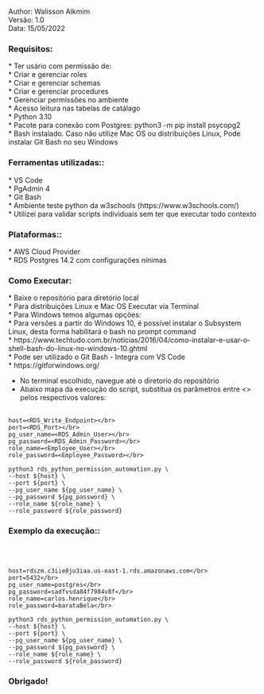 Author: Walisson Alkmim</br>
Versão: 1.0</br>
Data: 15/05/2022</br>

<h3><b>Requisitos:</b></h3>
 * Ter usário com permissão de: </br>
    * Criar e gerenciar roles </br>
    * Criar e gerenciar schemas </br>
    * Criar e gerenciar procedures</br>
    * Gerenciar permissões no ambiente</br>
    * Acesso leitura nas tabelas de catálago</br>
 * Python 3.10</br>
 * Pacote para conexão com Postgres: python3 -m pip install psycopg2</br>
 * Bash instalado. Caso não utilize Mac OS ou distribuições Linux, Pode instalar Git Bash no seu Windows</br>

<h3><b>Ferramentas utilizadas::</b></h3>
 * VS Code </br>
 * PgAdmin 4</br>
 * Git Bash</br>
 * Ambiente teste python da w3schools (https://www.w3schools.com/)</br>
    * Utilizei para validar scripts individuais sem ter que executar todo contexto</br>

<h3><b>Plataformas::</b></h3>
 * AWS Cloud Provider </br>
 * RDS Postgres 14.2 com configurações nínimas</br>


<h3><b>Como Executar:</b></h3>
 * Baixe o repositório para diretório local</br>
 * Para distribuições Linux e Mac OS Executar via Terminal</br>
 * Para Windows temos algumas opções:</br>
    * Para versões a partir do Windows 10, é possível instalar o Subsystem Linux, desta forma habilitará o bash no prompt command</br>
        * https://www.techtudo.com.br/noticias/2016/04/como-instalar-e-usar-o-shell-bash-do-linux-no-windows-10.ghtml</br>
    * Pode ser utilizado o Git Bash - Integra com VS Code</br>
        * https://gitforwindows.org/</br>

 * No terminal escolhido, navegue até o diretorio do repositório</br>
 * Abaixo mapa da execução do script, substitua os parâmetros entre <> pelos respectivos valores:</br></br>
```
host=<RDS_Write_Endpoint></br>
port=<RDS_Port></br>
pg_user_name=<RDS_Admin_User></br>
pg_password=<RDS_Admin_Password></br>
role_name=<Employee_User></br>
role_password=<Employee_Password></br>

python3 rds_python_permission_automation.py \
--host ${host} \
--port ${port} \
--pg_user_name ${pg_user_name} \
--pg_password ${pg_password} \
--role_name ${role_name} \
--role_password ${role_password}
```

<h3><b>Exemplo da execução::</b></h3></br></br>

```
host=rdszm.c3iie8ju3iaa.us-east-1.rds.amazonaws.com</br>
port=5432</br>
pg_user_name=postgres</br>
pg_password=sadfvsda84f7984v8f</br>
role_name=carlos.henrique</br>
role_password=barataBela</br>

python3 rds_python_permission_automation.py \
--host ${host} \
--port ${port} \
--pg_user_name ${pg_user_name} \
--pg_password ${pg_password} \
--role_name ${role_name} \
--role_password ${role_password}
```
<h3><b>Obrigado!</b></h3>
